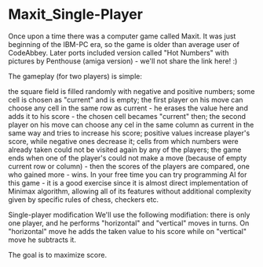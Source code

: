 # Maxit_Single-Player
Once upon a time there was a computer game called Maxit. It was just beginning of the IBM-PC era, so the game is older than average user of CodeAbbey. Later ports included version called "Hot Numbers" with pictures by Penthouse (amiga version) - we'll not share the link here! :)

The gameplay (for two players) is simple:

the square field is filled randomly with negative and positive numbers;
some cell is chosen as "current" and is empty;
the first player on his move can choose any cell in the same row as current - he erases the value here and adds it to his score - the chosen cell becames "current" then;
the second player on his move can choose any cel in the same column as current in the same way and tries to increase his score;
positive values increase player's score, while negative ones decrease it;
cells from which numbers were already taken could not be visited again by any of the players;
the game ends when one of the player's could not make a move (because of empty current row or column) - then the scores of the players are compared, one who gained more - wins.
In your free time you can try programming AI for this game - it is a good exercise since it is almost direct implementation of Minimax algorithm, allowing all of its features without additional complexity given by specific rules of chess, checkers etc.

Single-player modification
We'll use the following modifiation: there is only one player, and he performs "horizontal" and "vertical" moves in turns. On "horizontal" move he adds the taken value to his score while on "vertical" move he subtracts it.

The goal is to maximize score.
